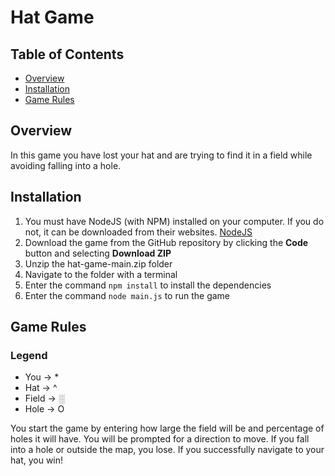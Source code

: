 
# Hat Game

## Table of Contents
* [Overview](#overview)
* [Installation](#installation)
* [Game Rules](#game-rules)

## Overview
In this game you have lost your hat and are trying to find it in a field while avoiding falling into a hole.

## Installation
1. You must have NodeJS (with NPM) installed on your computer. If you do not, it can be downloaded from their websites. [NodeJS](https://nodejs.org/en/download)
2. Download the game from the GitHub repository by clicking the **Code** button and selecting **Download ZIP**
3. Unzip the hat-game-main.zip folder
4. Navigate to the folder with a terminal 
5. Enter the command `npm install` to install the dependencies
6. Enter the command `node main.js` to run the game

## Game Rules

### Legend
* You   -> *
* Hat   -> ^
* Field -> ░
* Hole  -> O

You start the game by entering how large the field will be and percentage of holes it will have. You will be prompted for a direction to move. If you fall into a hole or outside the map, you lose. If you successfully navigate to your hat, you win!